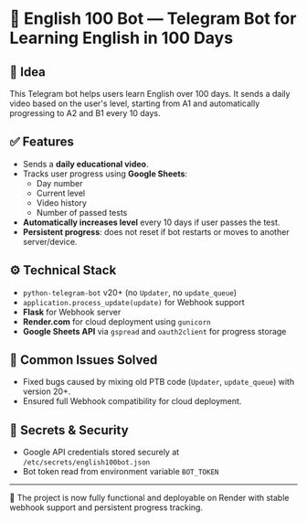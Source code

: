 # 🧠 English 100 Bot — Telegram Bot for Learning English in 100 Days

## 🎯 Idea
This Telegram bot helps users learn English over 100 days. It sends a daily video based on the user's level, starting from A1 and automatically progressing to A2 and B1 every 10 days.

## ✅ Features
- Sends a **daily educational video**.
- Tracks user progress using **Google Sheets**:
  - Day number
  - Current level
  - Video history
  - Number of passed tests
- **Automatically increases level** every 10 days if user passes the test.
- **Persistent progress**: does not reset if bot restarts or moves to another server/device.

## ⚙️ Technical Stack
- `python-telegram-bot` v20+ (no `Updater`, no `update_queue`)
- `application.process_update(update)` for Webhook support
- **Flask** for Webhook server
- **Render.com** for cloud deployment using `gunicorn`
- **Google Sheets API** via `gspread` and `oauth2client` for progress storage

## 🚫 Common Issues Solved
- Fixed bugs caused by mixing old PTB code (`Updater`, `update_queue`) with version 20+.
- Ensured full Webhook compatibility for cloud deployment.

## 🔐 Secrets & Security
- Google API credentials stored securely at `/etc/secrets/english100bot.json`
- Bot token read from environment variable `BOT_TOKEN`

---

🎉 The project is now fully functional and deployable on Render with stable webhook support and persistent progress tracking.
